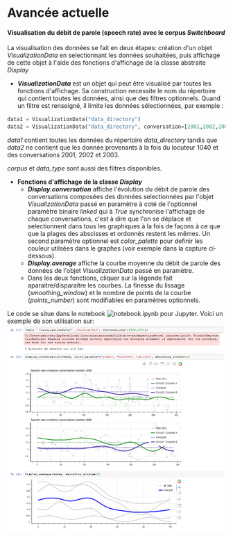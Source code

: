# Avancée actuelle

#### Visualisation du débit de parole (speech rate) avec le corpus *Switchboard*
La visualisation des données se fait en deux étapes: création d'un objet *VisualizationData* en selectionnant les données souhaitées, puis affichage de cette objet à l'aide des fonctions d'affichage de la classe abstraite *Display*
* ***VisualizationData*** est un objet qui peut être visualisé par toutes les fonctions d'affichage. Sa construction necessite le nom du répertoire qui contient toutes les données, ainsi que des filtres optionnels. Quand un filtre est renseigné, il limite les données sélectionnées, par exemple : 
```python
data1 = VisualizationData("data_directory")
data2 = VisualizationData("data_directory", conversation=[2001,2002,2003], speaker=[1040])
```
*data1* contient toutes les données du répertoire *data_directory* tandis que *data2* ne contient que les donnée provenants à la fois du locuteur 1040 et des conversations 2001, 2002 et 2003.

*corpus* et *data_type* sont aussi des filtres disponibles.

* **Fonctions d'affichage de la classe *Display*** 
  * ***Display.conversation*** affiche l'évolution du débit de parole des conversations composées des données selectionnées par l'objet *VisualizationData* passé en paramètre à coté de l'optionnel paramètre binaire *linked* qui à *True* synchronise l'affichage de chaque conversations, c'est à dire que l'on se déplace et selectionnent dans tous les graphiques à la fois de façons à ce que que la plages des abscisses et ordonnés restent les mêmes. Un second paramètre optionnel est *color_palette* pour definir les couleur utilsées dans le graphes (voir exemple dans la capture ci-dessous).
  * ***Display.average*** affiche la courbe moyenne du débit de parole des données de l'objet *VisualizationData* passé en paramètre.
  * Dans les deux fonctions, cliquer sur la légende fait aparaitre/disparaitre les courbes. La finesse du lissage (*smoothing_window*) et le nombre de points de la courbe (*points_number*) sont modifiables en paramètres optionnels.
 
Le code se situe dans le notebook ![notebook.ipynb](https://raw.githubusercontent.com/Antonin-Gaboriau/lpl-data-visualization-api/master/notebook.ipynb) pour Jupyter. Voici un exemple de son utilisation sur:
![Capture](https://raw.githubusercontent.com/Antonin-Gaboriau/lpl-data-visualization-api/master/Captures/25avril.PNG)
